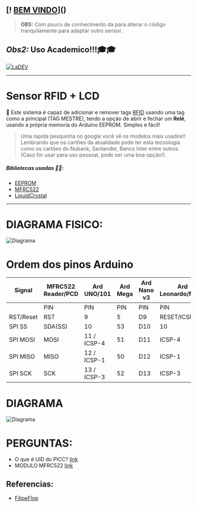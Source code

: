 ## [! [BEM VINDO](https://i.imgur.com/yYFkdUL.jpg)]()

> **OBS:** Com pouco de conhecimento da para alterar o código tranquilamente para adaptar outro sensor.

## _Obs2:_ Uso Academico!!!🎓🎓

[![LaDEV](https://i.imgur.com/mzHsMye.jpg)](https://www.linkedin.com/in/laércio-bubiak-3b974a179/)

---

# Sensor RFID + LCD

📰 Este sistema é capaz de adicionar e remover tags [RFID](https://www.google.com/search?q=tags+rfid&tbm=isch&ved=2ahUKEwiSu4Xl-4XrAhUgCbkGHcuOBqMQ2-cCegQIABAA&oq=tags+rfid&gs_lcp=CgNpbWcQAzICCAAyBAgAEB4yBggAEAgQHjIGCAAQCBAeMgYIABAIEB4yBggAEAgQHjIGCAAQCBAeMgYIABAIEB4yBggAEAgQHjIGCAAQCBAeOgQIIxAnOgQIABBDOgUIABCxAzoHCAAQsQMQQzoHCCMQ6gIQJzoICAAQsQMQgwFQ0PabAViih5wBYI-InAFoA3AAeACAAccBiAG_CpIBBDIuMTCYAQCgAQGqAQtnd3Mtd2l6LWltZ7ABCsABAQ&sclient=img&ei=Z6UrX9LrKaCS5OUPy52amAo&bih=1010&biw=1818&client=opera&hs=Rex&hl=pt-BR) usando uma tag como a principal (TAG MESTRE), tendo a opção de abrir e fechar um **Relé**, usando a própria memoria do Arduino EEPROM. Simples e fácil!

> Uma rapida pesquinha no google você vê os modelos mais usados!! Lembrando que os cartões da atualidade pode ter esta tecnologia como os cartões do Nubank, Santander, Banco Inter entre outros. (Caso for usar para uso pessoal, pode ser uma boa opção!).

##### Bibliotecas usadas 👨‍🔧:

- [EEPROM](https://www.arduino.cc/en/Reference/EEPROM)
- [MFRC522](https://www.arduinolibraries.info/libraries/mfrc522)
- [LiquidCrystal](https://www.arduino.cc/en/Reference/LiquidCrystal)

---

# DIAGRAMA FISICO:

![Diagrama](https://i.imgur.com/Ec4t3ww.png)

# Ordem dos pinos Arduino

| Signal    | MFRC522 Reader/PCD | Ard UNO/101 | Ard Mega | Ard Nano v3 | Ard Leonardo/Micro | Arduino Pro Micro |
| --------- | ------------------ | ----------- | -------- | ----------- | ------------------ | ----------------- |
|           | PIN                | PIN         | PIN      | PIN         | PIN                | PIN               |
| RST/Reset | RST                | 9           | 5        | D9          | RESET/ICSP-5       | RST               |
| SPI SS    | SDA(SS)            | 10          | 53       | D10         | 10                 | 10                |
| SPI MOSI  | MOSI               | 11 / ICSP-4 | 51       | D11         | ICSP-4             | 16                |
| SPI MISO  | MISO               | 12 / ICSP-1 | 50       | D12         | ICSP-1             | 14                |
| SPI SCK   | SCK                | 13 / ICSP-3 | 52       | D13         | ICSP-3             | 15                |

# DIAGRAMA

![Diagrama](https://i.imgur.com/Ztu0RC9.png)

# PERGUNTAS:

- O que é UID do PICC? [link](https://www.youtube.com/watch?v=0rlgIs1EUe0)
- MODULO MFRC522 [link](https://portal.vidadesilicio.com.br/modulo-rfid-rc522-mifare/)

## Referencias:

- [FilipeFlop](https://www.filipeflop.com/blog/controle-acesso-leitor-rfid-arduino/)
